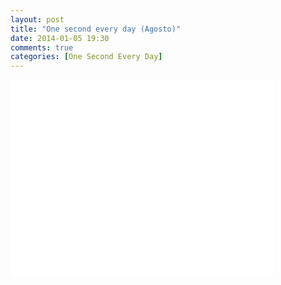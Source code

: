 ```yaml
---
layout: post
title: "One second every day (Agosto)"
date: 2014-01-05 19:30
comments: true
categories: [One Second Every Day]
---
```


<iframe width="420" height="315" src="//www.youtube.com/embed/rPXwah8THdU?rel=0" frameborder="0" allowfullscreen></iframe>
